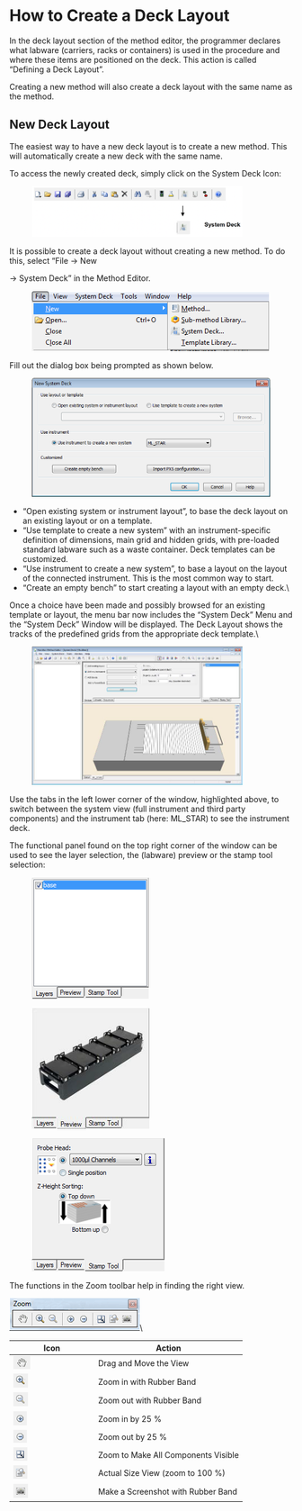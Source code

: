 # How to Create a Deck Layout

In the deck layout section of the method editor, the programmer declares what labware (carriers, racks or containers) is used in the procedure and where these items are positioned on the deck. This action is called “Defining a Deck Layout”.

Creating a new method will also create a deck layout with the same name as the method.

## New Deck Layout

The easiest way to have a new deck layout is to create a new method. This will automatically create a new deck with the same name.

To access the newly created deck, simply click on the System Deck Icon:

<figure><img src="../../.gitbook/assets/image (11) (1) (1) (1) (1).png" alt="" width="375"><figcaption></figcaption></figure>

It is possible to create a deck layout without creating a new method. To do this, select “File -> New

\-> System Deck” in the Method Editor.

<figure><img src="../../.gitbook/assets/image (12) (1) (1) (1) (1).png" alt=""><figcaption></figcaption></figure>

Fill out the dialog box being prompted as shown below.

<figure><img src="../../.gitbook/assets/image (13) (1) (1) (1) (1).png" alt=""><figcaption></figcaption></figure>

* “Open existing system or instrument layout”, to base the deck layout on an existing layout or on a template.
* “Use template to create a new system” with an instrument-specific definition of dimensions, main grid and hidden grids, with pre-loaded standard labware such as a waste container. Deck templates can be customized.
* “Use instrument to create a new system”, to base a layout on the layout of the connected instrument. This is the most common way to start.
* “Create an empty bench” to start creating a layout with an empty deck.\


Once a choice have been made and possibly browsed for an existing template or layout, the menu bar now includes the “System Deck” Menu and the “System Deck” Window will be displayed. The Deck Layout shows the tracks of the predefined grids from the appropriate deck template.\


<figure><img src="../../.gitbook/assets/image (14) (1) (1) (1) (1).png" alt="" width="375"><figcaption></figcaption></figure>

Use the tabs in the left lower corner of the window, highlighted above, to switch between the system view (full instrument and third party components) and the instrument tab (here: ML\_STAR) to see the instrument deck.

The functional panel found on the top right corner of the window can be used to see the layer selection, the (labware) preview or the stamp tool selection:

<div>

<figure><img src="../../.gitbook/assets/image (15) (1) (1) (1) (1).png" alt=""><figcaption></figcaption></figure>

 

<figure><img src="../../.gitbook/assets/image (16) (1) (1) (1) (1).png" alt=""><figcaption></figcaption></figure>

 

<figure><img src="../../.gitbook/assets/image (17) (1) (1) (1) (1).png" alt=""><figcaption></figcaption></figure>

</div>

The functions in the Zoom toolbar help in finding the right view.

![](<../../.gitbook/assets/image (18) (1) (1) (1) (1).png>)\


<table><thead><tr><th width="137">Icon</th><th>Action</th></tr></thead><tbody><tr><td><img src="../../.gitbook/assets/image (19) (1) (1) (1) (1).png" alt="" data-size="original"></td><td>Drag and Move the View</td></tr><tr><td><img src="../../.gitbook/assets/image (20) (1) (1) (1) (1).png" alt="" data-size="original"></td><td>Zoom in with Rubber Band</td></tr><tr><td><img src="../../.gitbook/assets/image (21) (1) (1) (1) (1).png" alt="" data-size="original"></td><td>Zoom out with Rubber Band</td></tr><tr><td><img src="../../.gitbook/assets/image (22) (1) (1) (1) (1).png" alt="" data-size="original"></td><td>Zoom in by 25 %</td></tr><tr><td><img src="../../.gitbook/assets/image (23) (1) (1) (1) (1).png" alt="" data-size="original"></td><td>Zoom out by 25 %</td></tr><tr><td><img src="../../.gitbook/assets/image (24) (1) (1) (1) (1).png" alt="" data-size="original"></td><td>Zoom to Make All Components Visible</td></tr><tr><td><img src="../../.gitbook/assets/image (25) (1) (1) (1) (1).png" alt="" data-size="original"></td><td>Actual Size View (zoom to 100 %)</td></tr><tr><td><img src="../../.gitbook/assets/image (26) (1) (1) (1) (1).png" alt="" data-size="original"></td><td>Make a Screenshot with Rubber Band</td></tr></tbody></table>

